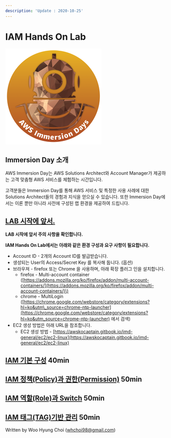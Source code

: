 ```yaml
---
description: 'Update : 2020-10-25'
---
```


# IAM Hands On Lab

![](.gitbook/assets/image%20%28145%29.png)

## Immersion Day 소개

AWS Immersion Day는 AWS Solutions Architect와 Account Manager가 제공하는 고객 맞춤형 AWS 서비스를 체험하는 시간입니다.

고객분들은 Immersion Day를 통해 AWS 서비스 및 특정한 사용 사례에 대한 Solutions Architect들의 경험과 지식을 얻으실 수 있습니다. 또한 Immersion Day에서는 이론 뿐만 아니라 사전에 구성된 랩 환경을 제공하여 드립니다.

## ​[LAB 시작에 앞서.](https://awskocaptain.gitbook.io/imd-general/lab) <a id="lab"></a>

**LAB 시작에 앞서 주의 사항을 확인합니다.**

**IAM Hands On Lab에서는 아래와 같은 환경 구성과 요구 사항이 필요합니다.**

* Account ID - 2개의 Account ID를 발급받습니다.
* 생성되는 User의 Access/Secret Key 를 복사해 둡니다. \(옵션\)
* 브라우져 - firefox 또는 Chrome 을 사용하며, 아래 확장 플러그 인을 설치합니다.
  * firefox - Multi-account container \([https://addons.mozilla.org/ko/firefox/addon/multi-account-containers/](https://addons.mozilla.org/ko/firefox/addon/multi-account-containers/)\)
  * chrome - MultiLogin \([https://chrome.google.com/webstore/category/extensions?hl=ko&utm\_source=chrome-ntp-launcher](https://chrome.google.com/webstore/category/extensions?hl=ko&utm_source=chrome-ntp-launcher) 에서 검색\)
* EC2 생성 방법은 아래 URL을 참조합니다.
  * EC2 생성 방법 - [https://awskocaptain.gitbook.io/imd-general/ec2/ec2-linux](https://awskocaptain.gitbook.io/imd-general/ec2/ec2-linux)

## [IAM 기본 구성](iam-basic.md) 40min

## [IAM 정책\(Policy\)과 권한\(Permission\)](iam-policy.md) 50min

## [IAM 역할\(Role\)과 Switch](iam-role.md) 50min

## [IAM 태그\(TAG\)기반 관리](iam-tag.md) 50min



Written by Woo Hyung Choi \([whchoi98@gmail.com](mailto:whchoi98@gmail.com)\)



